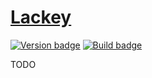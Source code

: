 # [Lackey][]

[![Version badge][]][version]
[![Build badge][]][build]

TODO

[Lackey]: https://github.com/tfausak/lackey
[Version badge]: https://www.stackage.org/package/lackey/badge/nightly?label=version
[version]: https://www.stackage.org/package/lackey
[Build badge]: https://travis-ci.org/tfausak/lackey.svg?branch=master
[build]: https://travis-ci.org/tfausak/lackey
